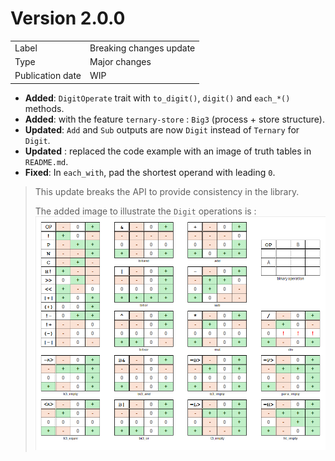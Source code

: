 # Version 2.0.0

|                  |                         |
|------------------|-------------------------|
| Label            | Breaking changes update |
| Type             | Major changes           |
| Publication date | WIP                     |

- **Added**: `DigitOperate` trait with `to_digit()`, `digit()` and `each_*()` methods.
- **Added**: with the feature `ternary-store` : `Big3` (process + store structure).
- **Updated**: `Add` and `Sub` outputs are now `Digit` instead of `Ternary` for `Digit`.
- **Updated** : replaced the code example with an image of truth tables in `README.md`.
- **Fixed**: In `each_with`, pad the shortest operand with leading `0`.

> This update breaks the API to provide consistency in the library.
> 
> The added image to illustrate the `Digit` operations is  :  
> ![Digit operations](../digit-operations.png)
> 
> 
> 